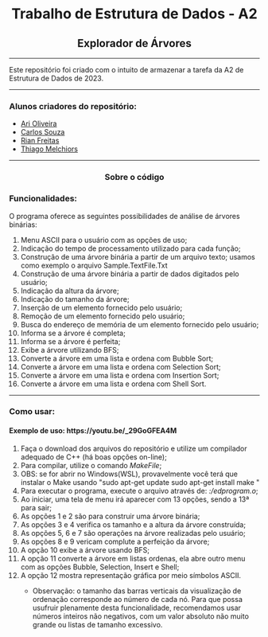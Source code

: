 <h1 align = "center"> Trabalho de Estrutura de Dados - A2 </h1>
<h2 align = "center"> Explorador de Árvores </h2>

<hr>

<p> Este repositório foi criado com o intuito de armazenar a tarefa da A2 de Estrutura de Dados de 2023.</p>

<hr>

<h3>Alunos criadores do repositório:</h3>

<ul>
  <li> <a href = "https://github.com/AriOliv"> Ari Oliveira <a/> </li>
  <li> <a href = "https://github.com/CarlSouza"> Carlos Souza <a/> </li>
  <li> <a href = "https://github.com/Rian-Freitas"> Rian Freitas <a/> </li>
  <li> <a href = "https://github.com/TFrankeM"> Thiago Melchiors <a/> </li>
</ul>
  
<hr>

<h3 align = "center">Sobre o código</h3>

<h3>Funcionalidades:</h3>
<p>O programa oferece as seguintes possibilidades de análise de árvores binárias:</p>

<ol>
  <li> Menu ASCII para o usuário com as opções de uso; </li>
  <li> Indicação do tempo de processamento utilizado para cada função; </li>
  <li> Construção de uma árvore binária a partir de um arquivo texto; usamos como exemplo o arquivo Sample.TextFile.Txt </li>
  <li> Construção de uma árvore binária a partir de dados digitados pelo usuário; </li>
  <li> Indicação da altura da árvore; </li>
  <li> Indicação do tamanho da árvore; </li>
  <li> Inserção de um elemento fornecido pelo usuário; </li>
  <li> Remoção de um elemento fornecido pelo usuário; </li>
  <li> Busca do endereço de memória de um elemento fornecido pelo usuário; </li>
  <li> Informa se a árvore é completa; </li>
  <li> Informa se a árvore é perfeita; </li>
  <li> Exibe a árvore utilizando BFS; </li>
  <li> Converte a árvore em uma lista e ordena com Bubble Sort; </li>
  <li> Converte a árvore em uma lista e ordena com Selection Sort; </li>
  <li> Converte a árvore em uma lista e ordena com Insertion Sort; </li>
  <li> Converte a árvore em uma lista e ordena com Shell Sort. </li>
  
</ol>

<hr>

<h3>Como usar:</h3>

<h4>Exemplo de uso: https://youtu.be/_29GoGFEA4M </h4>

<p></p>

<ol>
  <li> Faça o download dos arquivos do repositório e utilize um compilador adequado de C++ (há boas opções on-line); </li>
  <li> Para compilar, utilize o comando <i>MakeFile</i>;</li>
  <li>OBS: se for abrir no Windows(WSL), provavelmente você terá que instalar o Make usando  "sudo apt-get update
      sudo apt-get install make " </li>
  <li> Para executar o programa, execute o arquivo através de: <i>:/edprogram.o</i>; </li>
  <li> Ao iniciar, uma tela de menu irá aparecer com 13 opções, sendo a 13ª para sair; </li>
  <li> As opções 1 e 2 são para construir uma árvore binária; </li>
  <li> As opções 3 e 4 verifica os tamanho e a altura da árvore construída; </li>
  <li> As opções 5, 6 e 7 são operações na árvore realizadas pelo usuário; </li>
  <li> As opções 8 e 9 vericam  complute a perfeição da árvore; </li>
  <li> A opção 10 exibe a árvore usando BFS; </li>
  <li> A opção 11 converte a árvore em listas ordenas, ela abre outro menu com as opções Bubble, Selection, Insert e Shell; </li>
  <li> A opção 12 mostra representação gráfica por meio símbolos ASCII. </li>
      <ul>
        <li> Observação: o tamanho das barras verticais da visualização de ordenação corresponde ao número de cada nó. Para que possa usufruir plenamente desta funcionalidade, recomendamos usar números inteiros não negativos,  com um valor absoluto  não muito grande ou listas de tamanho excessivo. </li>
      </ul>
</ol>




